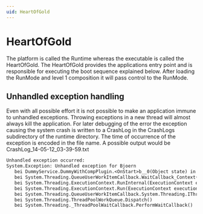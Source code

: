 ```yaml
---
uid: HeartOfGold
---
```

# HeartOfGold

The platform is called the Runtime whereas the executable is called the HeartOfGold. The HeartOfGold provides the applications entry point and is responsible for executing the boot sequence explained below. After loading the RunMode and level 1 composition it will pass control to the RunMode.

## Unhandled exception handling

Even with all possible effort it is not possible to make an application immune to unhandled exceptions. Throwing exceptions in a new thread will almost always kill the application. For later debugging of the error the exception causing the system crash is written to a CrashLog in the CrashLogs subdirectory of the runtime directory. The time of occurrence of the exception is encoded in the file name. A possible output would be CrashLog_14-05-12_03-39-59.txt

````txt
Unhandled exception occurred:
System.Exception: Unhandled exception for Bjoern
   bei DummyService.DummyWithCompPlugin.<OnStart>b__0(Object state) in d:\MoryxRepo\SvcRuntime\DummyService\Plugin\DummyWithComp.cs:Zeile 75.
   bei System.Threading.QueueUserWorkItemCallback.WaitCallback_Context(Object state)
   bei System.Threading.ExecutionContext.RunInternal(ExecutionContext executionContext, ContextCallback callback, Object state, Boolean preserveSyncCtx)
   bei System.Threading.ExecutionContext.Run(ExecutionContext executionContext, ContextCallback callback, Object state, Boolean preserveSyncCtx)
   bei System.Threading.QueueUserWorkItemCallback.System.Threading.IThreadPoolWorkItem.ExecuteWorkItem()
   bei System.Threading.ThreadPoolWorkQueue.Dispatch()
   bei System.Threading._ThreadPoolWaitCallback.PerformWaitCallback()
````
